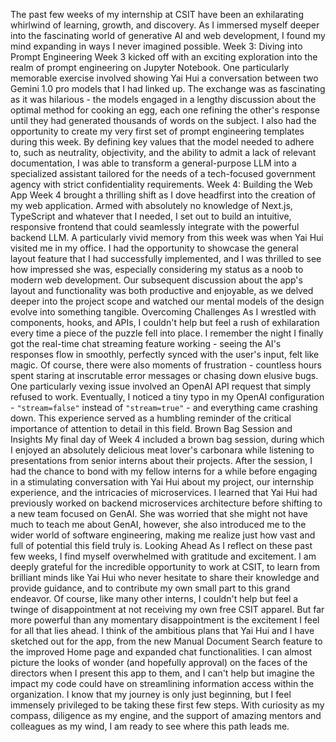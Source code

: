 The past few weeks of my internship at CSIT have been an exhilarating whirlwind of learning, growth, and discovery. As I immersed myself deeper into the fascinating world of generative AI and web development, I found my mind expanding in ways I never imagined possible.
Week 3: Diving into Prompt Engineering
Week 3 kicked off with an exciting exploration into the realm of prompt engineering on Jupyter Notebook.
One particularly memorable exercise involved showing Yai Hui a conversation between two Gemini 1.0 pro models that I had linked up. The exchange was as fascinating as it was hilarious - the models engaged in a lengthy discussion about the optimal method for cooking an egg, each one refining the other's response until they had generated thousands of words on the subject.
I also had the opportunity to create my very first set of prompt engineering templates during this week. By defining key values that the model needed to adhere to, such as neutrality, objectivity, and the ability to admit a lack of relevant documentation, I was able to transform a general-purpose LLM into a specialized assistant tailored for the needs of a tech-focused government agency with strict confidentiality requirements.
Week 4: Building the Web App
Week 4 brought a thrilling shift as I dove headfirst into the creation of my web application. Armed with absolutely no knowledge of Next.js, TypeScript and whatever that I needed, I set out to build an intuitive, responsive frontend that could seamlessly integrate with the powerful backend LLM.
A particularly vivid memory from this week was when Yai Hui visited me in my office. I had the opportunity to showcase the general layout feature that I had successfully implemented, and I was thrilled to see how impressed she was, especially considering my status as a noob to modern web development. Our subsequent discussion about the app's layout and functionality was both productive and enjoyable, as we delved deeper into the project scope and watched our mental models of the design evolve into something tangible.
Overcoming Challenges
As I wrestled with components, hooks, and APIs, I couldn't help but feel a rush of exhilaration every time a piece of the puzzle fell into place. I remember the night I finally got the real-time chat streaming feature working - seeing the AI's responses flow in smoothly, perfectly synced with the user's input, felt like magic.
Of course, there were also moments of frustration - countless hours spent staring at inscrutable error messages or chasing down elusive bugs. One particularly vexing issue involved an OpenAI API request that simply refused to work. Eventually, I noticed a tiny typo in my OpenAI configuration - `"stream=false"` instead of `"stream=true"` - and everything came crashing down. This experience served as a humbling reminder of the critical importance of attention to detail in this field.
Brown Bag Session and Insights
My final day of Week 4 included a brown bag session, during which I enjoyed an absolutely delicious meat lover's carbonara while listening to presentations from senior interns about their projects.
After the session, I had the chance to bond with my fellow interns for a while before engaging in a stimulating conversation with Yai Hui about my project, our internship experience, and the intricacies of microservices. I learned that Yai Hui had previously worked on backend microservices architecture before shifting to a new team focused on GenAI. She was worried that she might not have much to teach me about GenAI, however, she also introduced me to the wider world of software engineering, making me realize just how vast and full of potential this field truly is.
Looking Ahead
As I reflect on these past few weeks, I find myself overwhelmed with gratitude and excitement. I am deeply grateful for the incredible opportunity to work at CSIT, to learn from brilliant minds like Yai Hui who never hesitate to share their knowledge and provide guidance, and to contribute my own small part to this grand endeavor. Of course, like many other interns, I couldn't help but feel a twinge of disappointment at not receiving my own free CSIT apparel.
But far more powerful than any momentary disappointment is the excitement I feel for all that lies ahead. I think of the ambitious plans that Yai Hui and I have sketched out for the app, from the new Manual Document Search feature to the improved Home page and expanded chat functionalities. I can almost picture the looks of wonder (and hopefully approval) on the faces of the directors when I present this app to them, and I can't help but imagine the impact my code could have on streamlining information access within the organization.
I know that my journey is only just beginning, but I feel immensely privileged to be taking these first few steps. With curiosity as my compass, diligence as my engine, and the support of amazing mentors and colleagues as my wind, I am ready to see where this path leads me.
